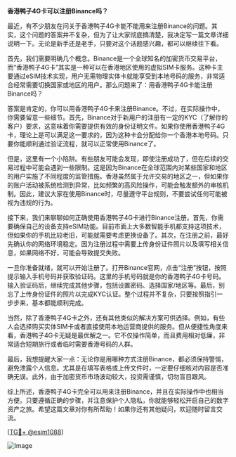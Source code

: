 **香港鸭子4G卡可以注册Binance吗？**

最近，有不少朋友在问关于香港鸭子4G卡能不能用来注册Binance的问题。其实，这个问题的答案并不复杂，但为了让大家彻底搞清楚，我决定写一篇文章详细说明一下。无论是新手还是老手，只要对这个话题感兴趣，都可以继续往下看。

首先，我们需要明确几个概念。Binance是一个全球知名的加密货币交易平台，而“香港鸭子4G卡”其实是一种可以在香港地区使用的虚拟SIM卡服务。这种卡主要通过eSIM技术实现，用户无需物理实体卡就能享受到本地号码的服务，非常适合经常需要切换国家或地区的用户。那么问题来了：用香港鸭子4G卡能注册Binance吗？

答案是肯定的，你可以用香港鸭子4G卡来注册Binance。不过，在实际操作中，你需要留意一些细节。首先，Binance对于新用户的注册有一定的KYC（了解你的客户）要求，这意味着你需要提供有效的身份证明文件。如果你使用香港鸭子4G卡，理论上是可以满足这一要求的，因为这种卡会分配给你一个香港本地号码。只要你能顺利通过验证流程，就可以正常使用Binance了。

但是，这里有一个小陷阱。有些朋友可能会发现，即使注册成功了，但在后续的交易过程中可能会遇到一些限制。这是因为Binance在全球范围内对某些国家和地区的用户实施了不同程度的监管措施。香港虽然属于允许交易的地区之一，但如果你的账户活动被系统检测到异常，比如频繁的高风险操作，可能会触发额外的审核机制。因此，建议大家在使用Binance时，尽量遵守平台规则，不要尝试任何可能被视为违规的行为。

接下来，我们来聊聊如何正确使用香港鸭子4G卡进行Binance注册。首先，你需要确保自己的设备支持eSIM功能。目前市面上大多数智能手机都支持这项技术，但如果你的手机比较老旧，可能就需要考虑更换设备了。其次，在注册之前，最好先确认你的网络环境稳定。因为注册过程中需要上传身份证件照片以及填写相关信息，如果网络不好，可能会导致提交失败。

一旦你准备就绪，就可以开始注册了。打开Binance官网，点击“注册”按钮，按照提示输入手机号码并获取验证码。这里的手机号码就是你的香港鸭子4G卡号码。输入验证码后，继续完成其他步骤，包括设置密码、选择国家/地区等。最后，别忘了上传身份证件的照片以完成KYC认证。整个过程并不复杂，只要按照指引一步步来，基本都能顺利完成。

当然，除了香港鸭子4G卡之外，还有其他类似的解决方案可供选择。例如，有些人会选择购买实体SIM卡或者直接使用本地运营商提供的服务。但从便捷性角度来看，香港鸭子4G卡无疑是最优解之一。它不仅操作简单，而且费用相对低廉，非常适合短期旅行或者临时需要香港号码的人群。

最后，我想提醒大家一点：无论你是用哪种方式注册Binance，都必须保持警惕，避免泄露个人信息。尤其是在填写表格或上传文件时，一定要仔细核对内容是否准确无误。此外，由于加密货币市场波动较大，投资需谨慎，切勿盲目跟风。

综上所述，香港鸭子4G卡完全可以用来注册Binance，并且在实际操作中也相当方便。只要遵循正确的步骤，并注意保护个人隐私，你就能够轻松开启自己的数字资产之旅。希望这篇文章对你有所帮助！如果你还有其他疑问，欢迎随时留言交流。

[[TG💪+ @esim1088](https://t.me/s/esim1088)]

![Image](https://i.postimg.cc/4NQfJmqS/Snipaste-2025-05-13-00-14-12.png)